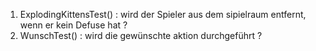 1) ExplodingKittensTest() : wird der Spieler aus dem sipielraum entfernt, wenn er kein Defuse hat ?
2) WunschTest() : wird die gewünschte aktion durchgeführt ?